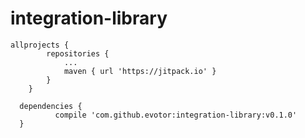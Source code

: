 # integration-library

```
allprojects {
		repositories {
			...
			maven { url 'https://jitpack.io' }
		}
	}
  ```
  
  ```
  	dependencies {
	        compile 'com.github.evotor:integration-library:v0.1.0'
	}
  ```
